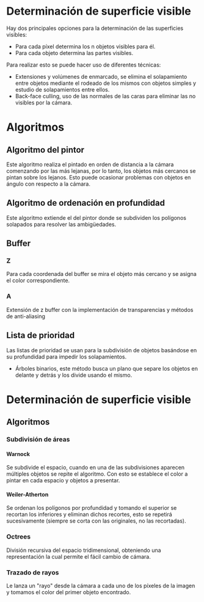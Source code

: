# Determinación de superficie visible
Hay dos principales opciones para la determinación de las superficies visibles:
- Para cada píxel determina los n objetos visibles para él.
- Para cada objeto determina las partes visibles.

Para realizar esto se puede hacer uso de diferentes técnicas:
- Extensiones y volúmenes de enmarcado, se elimina el solapamiento entre objetos mediante el rodeado de los mismos con objetos simples y estudio de solapamientos entre ellos.
- Back-face culling, uso de las normales de las caras para eliminar las no visibles por la cámara.

# Algoritmos
## Algoritmo del pintor
Este algoritmo realiza el pintado en orden de distancia a la cámara comenzando por las más lejanas, por lo tanto, los objetos más cercanos se pintan sobre los lejanos. Esto puede ocasionar problemas con objetos en ángulo con respecto a la cámara.
## Algoritmo de ordenación en profundidad
Este algoritmo extiende el del pintor donde se subdividen los polígonos solapados para resolver las ambigüedades.
## Buffer
### Z
Para cada coordenada del buffer se mira el objeto más cercano y se asigna el color correspondiente.
### A
Extensión de z buffer con la implementación de transparencias y métodos de anti-aliasing
## Lista de prioridad
Las listas de prioridad se usan para la subdivisión de objetos basándose en su profundidad para impedir los solapamientos.
- Árboles binarios, este método busca un plano que separe los objetos en delante y detrás y los divide usando el mismo.


# Determinación de superficie visible
## Algoritmos
### Subdivisión de áreas
#### Warnock
Se subdivide el espacio, cuando en una de las subdivisiones aparecen múltiples objetos se repite el algoritmo. Con esto se establece el color a pintar en cada espacio y objetos a presentar.
#### Weiler-Atherton
Se ordenan los polígonos por profundidad y tomando el superior se recortan los inferiores y eliminan dichos recortes, esto se repetirá sucesivamente (siempre se corta con las originales, no las recortadas).
### Octrees
División recursiva del espacio tridimensional, obteniendo una representación la cual permite el fácil cambio de cámara.
### Trazado de rayos
Le lanza un "rayo" desde la cámara a cada uno de los píxeles de la imagen y tomamos el color del primer objeto encontrado.
